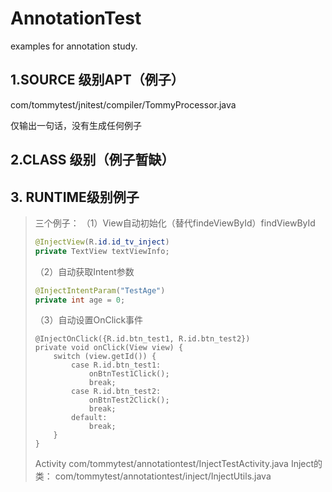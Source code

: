 # AnnotationTest
examples for annotation study.



## 1.SOURCE 级别APT（例子）
com/tommytest/jnitest/compiler/TommyProcessor.java

仅输出一句话，没有生成任何例子


## 2.CLASS 级别（例子暂缺）


## 3. RUNTIME级别例子
> 三个例子：
> （1）View自动初始化（替代findeViewById）findViewById
>
> ```java
> @InjectView(R.id.id_tv_inject)
> private TextView textViewInfo;
> ```
>
>
> （2）自动获取Intent参数
>
> ```java
> @InjectIntentParam("TestAge")
> private int age = 0;
> ```
>
> （3）自动设置OnClick事件
>
> ```
> @InjectOnClick({R.id.btn_test1, R.id.btn_test2})
> private void onClick(View view) {
>     switch (view.getId()) {
>         case R.id.btn_test1:
>             onBtnTest1Click();
>             break;
>         case R.id.btn_test2:
>             onBtnTest2Click();
>             break;
>         default:
>             break;
>     }
> }
> ```
> Activity
> com/tommytest/annotationtest/InjectTestActivity.java
> Inject的类：
> com/tommytest/annotationtest/inject/InjectUtils.java